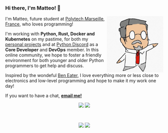 ### Hi there, I'm Matteo! 👋

<div style="border-radius:10%;"><img width="180" align="right" src="https://github.com/Akarys42/akarys42/raw/main/dr_akarys.jpg"></div>

I'm Matteo, future student at [Polytech Marseille, France](https://polytech.univ-amu.fr/), who loves programming!

I'm working with **Python, Rust, Docker and Kubernetes** on my pastime, for both my [personal projects](https://github.com/Akarys42?tqb=repositories) and at [Python Discord](https://pythondiscord.org) as a **Core Developer** and **DevOps** member. In this online community, we hope to foster a friendly environment for both younger and older Python programmers to get help and discuss.

Inspired by the wondeful [Ben Eater](https://www.youtube.com/channel/UCS0N5baNlQWJCUrhCEo8WlA), I love everything more or less close to electronics and low-level programming and hope to make it my work one day!

If you want to have a chat, [**email me!**](mailto:matteobertucci2004@gmail.com)
 
<div align="center">
  <img vertical-align="middle" src="https://img.shields.io/badge/LinkedIn-%230077B5.svg?&style=for-the-badge&logo=linkedin&logoColor=white" href="https://www.linkedin.com/in/matteo-bertucci-55a5621a9">
  <img vertical-align="middle" src="https://img.shields.io/badge/Discord-%237289DA.svg?&style=for-the-badge&logo=discord&logoColor=white" href="https://discord.gg/python">
</div>
  
 &nbsp; 
  
<div align="center">
  <img vertical-align="middle" src="https://github-readme-stats.vercel.app/api?username=akarys42&count_private=true&show_icon=true&theme=radical">
  <img vertical-align="middle" src="https://github-readme-stats.vercel.app/api/top-langs/?username=Akarys42&theme=radical&hide=C++&layout=compact">
</div>

